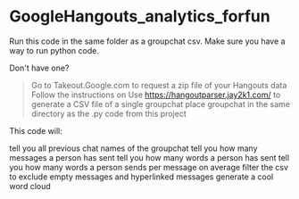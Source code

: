 # GoogleHangouts_analytics_forfun

Run this code in the same folder as a groupchat csv.
Make sure you have a way to run python code.

Don't have one?
>Go to Takeout.Google.com to request a zip file of your Hangouts data
>Follow the instructions on Use https://hangoutparser.jay2k1.com/ to generate a CSV file of a single groupchat
>place groupchat in the same directory as the .py code from this project

This code will:

tell you all previous chat names of the groupchat
tell you how many messages a person has sent
tell you how many words a person has sent
tell you how many words a person sends per message on average
filter the csv to exclude empty messages and hyperlinked messages
generate a cool word cloud
